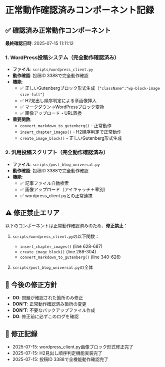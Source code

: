 # 正常動作確認済みコンポーネント記録

## ✅ 確認済み正常動作コンポーネント
**最終確認日時**: 2025-07-15 11:11:12

### 1. WordPress投稿システム（完全動作確認済み）
- **ファイル**: `scripts/wordpress_client.py`
- **動作確認**: 投稿ID 3388で完全動作確認
- **機能**: 
  - ✅ 正しいGutenbergブロック形式生成（`"className":"wp-block-image size-full"`）
  - ✅ H2見出し順序判定による章画像挿入
  - ✅ マークダウン→WordPressブロック変換
  - ✅ 画像アップロード・URL置換
- **重要関数**: 
  - `convert_markdown_to_gutenberg()` - 正常動作
  - `insert_chapter_images()` - H2順序判定で正常動作
  - `create_image_block()` - 正しいGutenberg形式生成

### 2. 汎用投稿スクリプト（完全動作確認済み）
- **ファイル**: `scripts/post_blog_universal.py`
- **動作確認**: 投稿ID 3388で完全動作確認
- **機能**:
  - ✅ 記事ファイル自動検索
  - ✅ 画像アップロード（アイキャッチ＋章別）
  - ✅ wordpress_client.pyとの正常連携

## ⚠️ 修正禁止エリア
以下のコンポーネントは正常動作確認済みのため、**修正禁止**：

1. `scripts/wordpress_client.py`の以下関数：
   - `insert_chapter_images()` (line 628-687)
   - `create_image_block()` (line 286-304)
   - `convert_markdown_to_gutenberg()` (line 340-626)

2. `scripts/post_blog_universal.py`の全体

## 🔄 今後の修正方針
- **DO**: 問題が確認された箇所のみ修正
- **DON'T**: 正常動作確認済み箇所の変更
- **DON'T**: 不要なバックアップファイル作成
- **DO**: 修正前に必ずこのログを確認

## 📝 修正記録
- 2025-07-15: wordpress_client.py画像ブロック形式修正完了
- 2025-07-15: H2見出し順序判定機能実装完了
- 2025-07-15: 投稿ID 3388で全機能動作確認完了